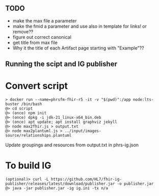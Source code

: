 ## TODO
* make the max file a parameter
* make the fmid a parameter and use also in template for links! or remove??
* figure out correct canonical
* get title from max file
* Why it the title of each Artifact page starting with "Example"??

## Running the scipt and IG publisher

# Convert script
```
> docker run --name=phrsfm-fhir-r5 -it -v "$(pwd)":/app node:lts-buster /bin/bash
@> cd script
@> (once) npm init
@> (once) dpkg -i jdk-21_linux-x64_bin.deb
@> (once) apt update; apt install graphviz jekyll
@> node max2fhir.js > output.txt
@> node max2plantuml.js > ../input/images-source/relationships.plantuml 
```

Update groupings and resources from output.txt in phrs-ig.json

# To build IG
```
(optional)> curl -L https://github.com/HL7/fhir-ig-publisher/releases/latest/download/publisher.jar -o publisher.jar
@> java -jar publisher.jar -ig ig.ini -tx n/a
```
